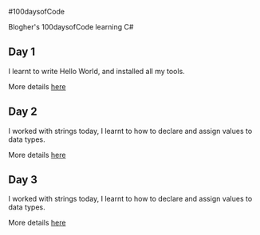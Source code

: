 #100daysofCode

Blogher's 100daysofCode learning C#

## Day 1
I learnt to write Hello World, and installed all my tools.

More details [here](Day1/readme.md)

## Day 2
I worked with strings today, I learnt to how to declare and assign values to data types. 

More details [here](Day2/readme.md)

## Day 3
I worked with strings today, I learnt to how to declare and assign values to data types. 

More details [here](Day3/readme.md)

